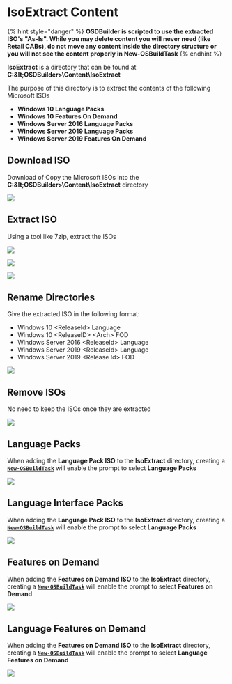 # IsoExtract Content

{% hint style="danger" %}
**OSDBuilder is scripted to use the extracted ISO's "As-Is".  While you may delete content you will never need \(like Retail CABs\), do not move any content inside the directory structure or you will not see the content properly in New-OSBuildTask**
{% endhint %}

**IsoExtract** is a directory that can be found at **C:\&lt;OSDBuilder&gt;\Content\IsoExtract**

The purpose of this directory is to extract the contents of the following Microsoft ISOs

* **Windows 10 Language Packs**
* **Windows 10 Features On Demand**
* **Windows Server 2016 Language Packs**
* **Windows Server 2019 Language Packs**
* **Windows Server 2019 Features On Demand**

## Download ISO

Download of Copy the Microsoft ISOs into the **C:\&lt;OSDBuilder&gt;\Content\IsoExtract** directory

![](../../../../../.gitbook/assets/2018-10-29_2-12-18.png)

## Extract ISO

Using a tool like 7zip, extract the ISOs

![](../../../../../.gitbook/assets/2018-10-29_2-13-21.png)

![](../../../../../.gitbook/assets/2018-10-29_2-14-36.png)

![](../../../../../.gitbook/assets/2018-10-29_2-15-14.png)

## Rename Directories

Give the extracted ISO in the following format:

* Windows 10 &lt;ReleaseId&gt; Language
* Windows 10 &lt;ReleaseID&gt; &lt;Arch&gt; FOD
* Windows Server 2016 &lt;ReleaseId&gt; Language
* Windows Server 2019 &lt;ReleaseId&gt; Language
* Windows Server 2019 &lt;Release Id&gt; FOD



![](../../../../../.gitbook/assets/2019-01-20_17-07-38.png)

## Remove ISOs

No need to keep the ISOs once they are extracted

![](../../../../../.gitbook/assets/2018-10-29_2-16-50.png)

## Language Packs

When adding the **Language Pack ISO** to the **IsoExtract** directory, creating a [**`New-OSBuildTask`**](../new-osbuildtask/) will enable the prompt to select **Language Packs**

![](../../../../../.gitbook/assets/2018-10-29_2-39-45.png)

## Language Interface Packs

When adding the **Language Pack ISO** to the **IsoExtract** directory, creating a [**`New-OSBuildTask`**](../new-osbuildtask/) will enable the prompt to select **Language Packs**

![](../../../../../.gitbook/assets/2018-10-29_2-42-12.png)

## Features on Demand

When adding the **Features on Demand ISO** to the **IsoExtract** directory, creating a [**`New-OSBuildTask`**](../new-osbuildtask/) will enable the prompt to select **Features on Demand**

![](../../../../../.gitbook/assets/2018-10-29_2-37-37.png)

## Language Features on Demand

When adding the **Features on Demand ISO** to the **IsoExtract** directory, creating a [**`New-OSBuildTask`**](../new-osbuildtask/) will enable the prompt to select **Language Features on Demand**

![](../../../../../.gitbook/assets/2018-10-29_2-44-02.png)



